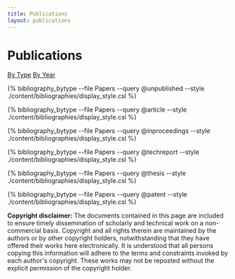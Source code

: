 ```yaml
---
title: Publications
layout: publications
---
```


# Publications

<div>
  <div class="right-align">
    <p>
      <a class="button" href="{{ site.baseurl }}{% link publications.md %}">By Type</a>
      <a class="button" href="{{ site.baseurl }}{% link publications-year.md %}">By Year</a>
    </p>
  </div>
</div>

{% bibliography_bytype --file Papers --query @unpublished --style ./content/bibliographies/display_style.csl %}
<br>

{% bibliography_bytype --file Papers --query @article --style ./content/bibliographies/display_style.csl %}
<br>

{% bibliography_bytype --file Papers --query @inproceedings --style ./content/bibliographies/display_style.csl %}
<br>

{% bibliography_bytype --file Papers  --query @techreport --style ./content/bibliographies/display_style.csl %}
<br>

{% bibliography_bytype --file Papers --query @thesis --style ./content/bibliographies/display_style.csl %}
<br>

{% bibliography_bytype --file Papers --query @patent --style ./content/bibliographies/display_style.csl %}
<br>

**Copyright disclaimer:** The documents contained in this page are included to ensure timely dissemination of scholarly and technical work on a non-commercial basis. Copyright and all rights therein are maintained by the authors or by other copyright holders, notwithstanding that they have offered their works here electronically. It is understood that all persons copying this information will adhere to the terms and constraints invoked by each author's copyright. These works may not be reposted without the explicit permission of the copyright holder.
